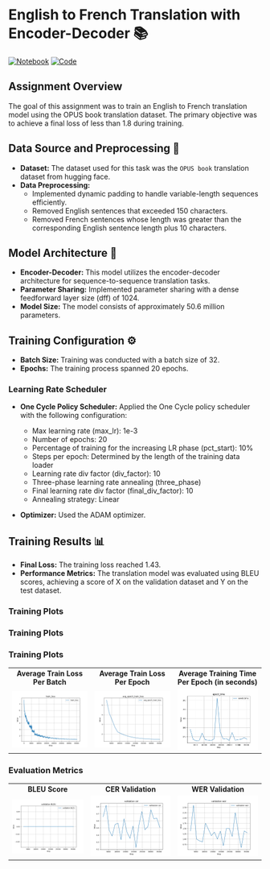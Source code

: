 # English to French Translation with Encoder-Decoder 📚

[![Notebook](https://img.shields.io/badge/Notebook-Open-blue.svg)](https://github.com/Sushmitha-Katti/ERA/blob/main/Session_15_Speeding_up_Transformers/Final_S15.ipynb)
[![Code](https://img.shields.io/badge/Code-View%20on%20GitHub-green.svg)](https://github.com/Sushmitha-Katti/ERA/tree/main/Session_15_Speeding_up_Transformers/modular)


## Assignment Overview
The goal of this assignment was to train an English to French translation model using the OPUS book translation dataset. The primary objective was to achieve a final loss of less than 1.8 during training.

## Data Source and Preprocessing 📝
- **Dataset:** The dataset used for this task was the `OPUS book` translation dataset from hugging face.
- **Data Preprocessing:**
  - Implemented dynamic padding to handle variable-length sequences efficiently.
  - Removed English sentences that exceeded 150 characters.
  - Removed French sentences whose length was greater than the corresponding English sentence length plus 10 characters.

## Model Architecture 🧠
- **Encoder-Decoder:** This model utilizes the encoder-decoder architecture for sequence-to-sequence translation tasks.
- **Parameter Sharing:** Implemented parameter sharing with a dense feedforward layer size (dff) of 1024.
- **Model Size:** The model consists of approximately 50.6 million parameters.

## Training Configuration ⚙️
- **Batch Size:** Training was conducted with a batch size of 32.
- **Epochs:** The training process spanned 20 epochs.

### Learning Rate Scheduler
- **One Cycle Policy Scheduler:** Applied the One Cycle policy scheduler with the following configuration:
  - Max learning rate (max_lr): 1e-3
  - Number of epochs: 20
  - Percentage of training for the increasing LR phase (pct_start): 10%
  - Steps per epoch: Determined by the length of the training data loader
  - Learning rate div factor (div_factor): 10
  - Three-phase learning rate annealing (three_phase)
  - Final learning rate div factor (final_div_factor): 10
  - Annealing strategy: Linear

- **Optimizer:** Used the ADAM optimizer.

## Training Results 📊
- **Final Loss:** The training loss reached 1.43.
- **Performance Metrics:** The translation model was evaluated using BLEU scores, achieving a score of X on the validation dataset and Y on the test dataset.


### Training Plots

### Training Plots

### Training Plots

<table>
  <tr>
    <td align="center"><b>Average Train Loss Per Batch</b></td>
    <td align="center"><b>Average Train Loss Per Epoch</b></td>
    <td align="center"><b>Average Training Time Per Epoch (in seconds)</b></td>
  </tr>
  <tr>
    <td><img src="assets/train_loss.png" alt="Average Train Loss Per Batch" width="300"/></td>
    <td><img src="assets/avg_epoch_train_loss.png" alt="Average Train Loss Per Epoch" width="300"/></td>
     <td><img src="assets/epoch_time.png" alt="Average Training Time Per Epoch (in seconds)" width="300"/></td>
  </tr>
</table>

### Evaluation Metrics

<table>
  <tr>
    <td align="center"><b>BLEU Score</b></td>
    <td align="center"><b>CER Validation</b></td>
    <td align="center"><b>WER Validation</b></td>
    
  </tr>
  <tr>
    <td><img src="assets/validation_BLEU.png" alt="BLEU Score" width="300"/></td>
    <td><img src="assets/validation_cer.png" alt="CER Validation" width="300"/></td>
    <td><img src="assets/validation_wer.png" alt="WER Validation" width="300"/></td>
  </tr>
</table>







